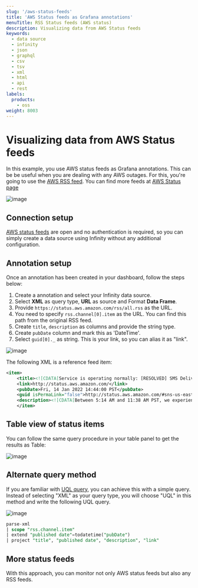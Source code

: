 ```yaml
---
slug: '/aws-status-feeds'
title: 'AWS Status feeds as Grafana annotations'
menuTitle: RSS Status feeds (AWS status)
description: Visualizing data from AWS Status feeds
keywords:
  - data source
  - infinity
  - json
  - graphql
  - csv
  - tsv
  - xml
  - html
  - api
  - rest
labels:
  products:
    - oss
weight: 8003
---
```


# Visualizing data from AWS Status feeds

In this example, you use AWS status feeds as Grafana annotations.
This can be be useful when you are dealing with any AWS outages.
For this, you're going to use the [AWS RSS feed](https://status.aws.amazon.com/rss/all.rss).
You can find more feeds at [AWS Status page](https://status.aws.amazon.com/)

![image](https://user-images.githubusercontent.com/153843/151575227-20088546-4368-4066-a91b-64058982544b.png#center)

## Connection setup

[AWS status feeds](https://status.aws.amazon.com/rss/all.rss) are open and no authentication is required, so you can simply create a data source using Infinity without any additional configuration.

## Annotation setup

Once an annotation has been created in your dashboard, follow the steps below: 

1. Create a annotation and select your Infinity data source.
1. Select **XML** as query type, **URL** as source and Format **Data Frame**.
1. Provide `https://status.aws.amazon.com/rss/all.rss` as the URL.
1. You need to specify `rss.channel[0].item` as the URL. You can find this path from the original RSS feed.
1. Create `title`, `description` as columns and provide the string type.
1. Create `pubDate` column and mark this as 'DateTime'.
1. Select `guid[0]._` as string. This is your link, so you can alias it as "link".

![image](https://user-images.githubusercontent.com/153843/151575928-4fc9f188-7f9a-43c5-a92a-6069fe434e6a.png)

The following XML is a reference feed item:

```xml
<item>
    <title><![CDATA[Service is operating normally: [RESOLVED] SMS Delivery Delays]]></title>
    <link>http://status.aws.amazon.com/</link>
    <pubDate>Fri, 14 Jan 2022 14:44:00 PST</pubDate>
    <guid isPermaLink="false">http://status.aws.amazon.com/#sns-us-east-1_1642200240</guid>
    <description><![CDATA[Between 5:14 AM and 11:38 AM PST, we experienced increased delivery latency while delivering SMS messages using US toll-free numbers. Also starting at 5:14 AM, SMS message delivery receipts were delayed, which created a backlog of undelivered delivery receipts. We are continuing to work with our downstream partners to clear this backlog. Receipts for new SMS deliveries will also be delayed until this backlog clears. The issues have been resolved and the service is operating normally.]]></description>
    </item>
```

## Table view of status items

You can follow the same query procedure in your table panel to get the results as Table:

![image](https://user-images.githubusercontent.com/153843/151576874-6f4d73d2-9331-4473-a7aa-a3eae0bec880.png#center)

## Alternate query method

If you are familiar with [UQL query](https://grafana.com/docs/plugins/yesoreyeram-infinity-datasource/latest/query/uql/), you can achieve this with a simple query. Instead of selecting "XML" as your query type, you will choose "UQL" in this method and write the following UQL query.

![image](https://user-images.githubusercontent.com/153843/151577609-d2e5a7c3-aaf8-412b-83b8-965ca676eef4.png#center)

```sql
parse-xml
| scope "rss.channel.item"
| extend "published date"=todatetime("pubDate")
| project "title", "published date", "description", "link"
```

## More status feeds

With this approach, you can monitor not only AWS status feeds but also any RSS feeds. 